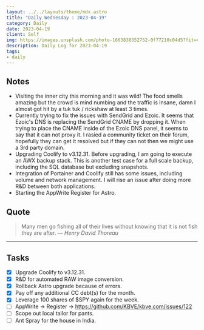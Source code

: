 ```yaml
---
layout: ../../layouts/theme/mdx.astro
title: "Daily Wednesday : 2023-04-19"
category: Daily
date: 2023-04-19
client: Self
img: https://images.unsplash.com/photo-1663838352752-0f77210c04d5?fit=crop&q=85&w=1400&h=700
description: Daily Log for 2023-04-19
tags:
- daily
---
```


## Notes

- Visiting the inner city this morning and it was wild! The food smells amazing but the crowd is mind numbing and the traffic is insane, damn I almost got hit by a tuk tuk / rickshaw at least 3 times. 
- Currently trying to fix the issues with SendGrid and Ezoic. It seems that Ezoic's DNS is replacing the SendGrid CNAME by dropping it. When trying to place the CNAME inside of the Ezoic DNS panel, it seems to say that it can not proxy it. I rasied a community ticket on their forum, hopefully they can get it resolved but if they can not then we might use a 3rd party domain. 
- Upgrading Coolify to v3.12.31. Before upgrading, I am going to execute an AWX backup stack. This is another test case for a full scale backup, including the SQL database but excluding snapshots.
- Integration of Portainer and Coolify still has some issues, including volume and network management. I will rise an issue after doing more R&D between both applications.
- Starting the AppWrite Register for Astro.

## Quote

> Many men go fishing all of their lives without knowing that it is not fish they are after.
> — <cite>Henry David Thoreau</cite>

---

## Tasks

- [x] Upgrade Coolify to v3.12.31.
- [x] R&D for automated RAW image conversion.
- [x] Rollback Astro upgrade because of errors.
- [x] Pay off any additional CC debt(s) for the month.
- [x] Leverage 100 shares of $SPY again for the week.
- [ ] AppWrite -> Register -> https://github.com/KBVE/kbve.com/issues/122
- [ ] Scope out local tailor for pants.
- [ ] Ant Spray for the house in India.
